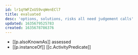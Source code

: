 ```yaml
---
id: lr1qYWFZxUS9vqWenECl7
title: evaluated
desc: 'options, solutions, risks all need judgement calls'
updated: 1635679525783
created: 1635678786376
---
```


- [[p.alsoKnownAs]] assessed
- [[p.instanceOf]] [[c.ActivityPredicate]]
